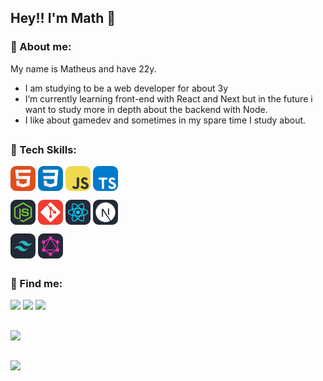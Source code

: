 ## Hey!! I'm Math 👋

### 🦝 About me:

My name is Matheus and have 22y.

- I am studying to be a web developer for about 3y
- I’m currently learning front-end with React and Next but in the future i want to study more in depth about the backend 
with Node.
- I like about gamedev and sometimes in my spare time I study about.

##

### 🔧 Tech Skills:
<div>
  <img align="center" alt="Math-HTML" height="40" width="40" src="https://github.com/tandpfun/skill-icons/blob/main/icons/HTML.svg">
  <img align="center" alt="Math-CSS" height="40" width="40" src="https://github.com/tandpfun/skill-icons/blob/main/icons/CSS.svg">
  <img align="center" alt="Math-Js" height="40" width="40" src="https://github.com/tandpfun/skill-icons/blob/main/icons/JavaScript.svg">
  <img align="center" alt="Math-Ts" height="40" width="40" src="https://github.com/tandpfun/skill-icons/blob/main/icons/TypeScript.svg">
  <p></p>
  <img align="center" alt="Math-Node" height="40" width="40" src="https://github.com/tandpfun/skill-icons/blob/main/icons/NodeJS-Dark.svg">
  <img align="center" alt="Math-Git" height="40" width="40" src="https://github.com/tandpfun/skill-icons/blob/main/icons/Git.svg">
  <img align="center" alt="Math-React" height="40" width="40" src="https://github.com/tandpfun/skill-icons/blob/main/icons/React-Dark.svg">
  <img align="center" alt="Math-Next" height="40" width="40" src="https://github.com/tandpfun/skill-icons/blob/main/icons/NextJS-Dark.svg">
  <p></p>
  <img align="center" alt="Math-Tailwind" height="40" width="40" src="https://github.com/tandpfun/skill-icons/blob/main/icons/TailwindCSS-Dark.svg">
  <img align="center" alt="Math-Graphql" height="40" width="40" src="https://github.com/tandpfun/skill-icons/blob/main/icons/GraphQL-Dark.svg">
</div>

##

### 🔎 Find me:

<div>
  <a href = "mailto:eumathfreitas@gmail.com"><img src="https://img.shields.io/badge/Gmail-D14836?style=for-the-badge&logo=gmail&logoColor=white" target="_blank"></a>
  <a href = "https://twitter.com/mathexe_"><img src="https://img.shields.io/badge/Twitter-1DA1F2?style=for-the-badge&logo=twitter&logoColor=white" target="_blank"></a>
  <a href="https://www.linkedin.com/in/matheus-freitas-629557232/" target="_blank"><img src="https://img.shields.io/badge/-LinkedIn-%230077B5?style=for-the-badge&logo=linkedin&logoColor=white" target="_blank"></a>
</div>

##

<div>
  <a href="https://github.com/Mathh19">
  <img height="180em" src="https://github-readme-stats.vercel.app/api/top-langs/?username=Mathh19&layout=compact&langs_count=7&theme=midnight-purple"/>
</div>

##
![](https://komarev.com/ghpvc/?username=Mathh19&color=blueviolet)
